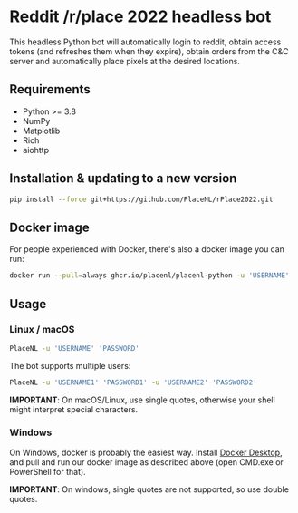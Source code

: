 # Reddit /r/place 2022 headless bot

This headless Python bot will automatically login to reddit, obtain access 
tokens (and refreshes them when they expire), obtain orders from the C&C server
and automatically place pixels at the desired locations.

## Requirements

- Python >= 3.8
- NumPy
- Matplotlib
- Rich
- aiohttp

## Installation & updating to a new version

```bash
pip install --force git+https://github.com/PlaceNL/rPlace2022.git
```

## Docker image

For people experienced with Docker, there's also a docker image you can run:

```bash
docker run --pull=always ghcr.io/placenl/placenl-python -u 'USERNAME' 'PASSWORD'
```

## Usage

### Linux / macOS

```bash
PlaceNL -u 'USERNAME' 'PASSWORD'
```

The bot supports multiple users:
```bash
PlaceNL -u 'USERNAME1' 'PASSWORD1' -u 'USERNAME2' 'PASSWORD2'
```

**IMPORTANT**: On macOS/Linux, use single quotes, otherwise your shell might 
interpret special characters. 

### Windows

On Windows, docker is probably the easiest way. Install 
[Docker Desktop](https://docs.docker.com/desktop/windows/install/), and pull and
run our docker image as described above (open CMD.exe or PowerShell for that).

**IMPORTANT**: On windows, single quotes are not supported, so use double quotes.
